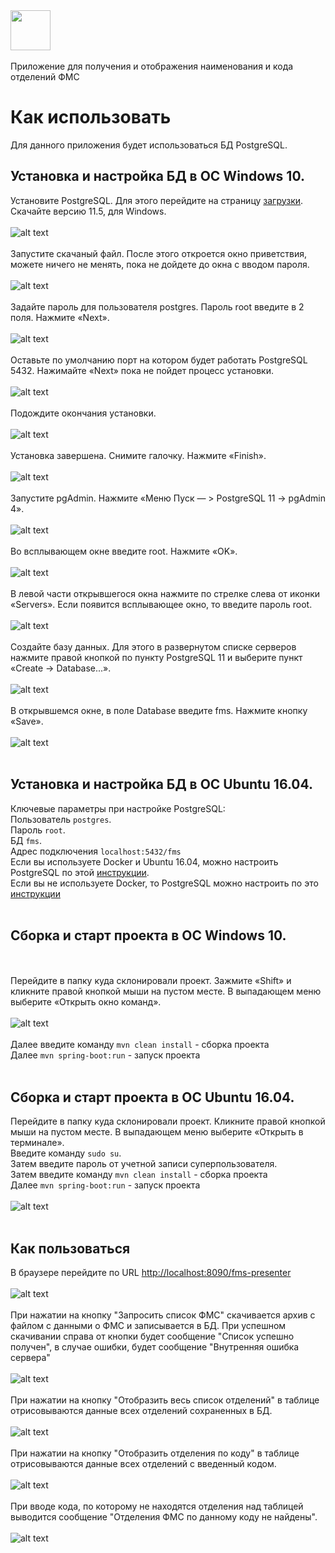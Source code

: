 <img src="https://www.orinfo.ru/sites/default/files/avatar_crop/100201-32204.jpg" height="64px"/>
<br><br/>
Приложение для получения и отображения наименования и кода отделений ФМС

# Как использовать
Для данного приложения будет использоваться БД PostgreSQL.
## Установка и настройка БД в ОС Windows 10.
Установите PostgreSQL. Для этого перейдите на страницу [загрузки](https://www.enterprisedb.com/downloads/postgres-postgresql-downloads). 
Скачайте версию 11.5, для Windows.
<br><br/>
![alt text](http://skrinshoter.ru/i/221019/iBFihQeT.png)
<br><br/>
Запустите скачаный файл. После этого откроется окно приветствия, можете ничего не менять, пока не дойдете до окна с 
вводом пароля.
<br><br/>
![alt text](http://skrinshoter.ru/i/221019/6iufKE8f.png)
<br><br/>
Задайте пароль для пользователя postgres. Пароль root введите в 2 поля. Нажмите «Next».
<br><br/>
![alt text](http://skrinshoter.ru/i/221019/DVca9s9T.png)
<br><br/>
Оставьте по умолчанию порт на котором будет работать PostgreSQL 5432. Нажимайте «Next» пока не пойдет процесс установки.
<br><br/>
![alt text](http://skrinshoter.ru/i/221019/WWPoiHQb.png)
<br><br/>
Подождите окончания установки.
<br><br/>
![alt text](http://skrinshoter.ru/i/221019/4bip9L3T.png)
<br><br/>
Установка завершена. Снимите галочку. Нажмите «Finish».
<br><br/>
![alt text](http://skrinshoter.ru/i/221019/CVAokXtE.png)
<br><br/>
Запустите pgAdmin. Нажмите «Меню Пуск — > PostgreSQL 11 -> pgAdmin 4».
<br><br/>
![alt text](http://skrinshoter.ru/i/221019/QZOLjHxG.png)
<br><br/>
Во всплывающем окне введите root. Нажмите «OK».
<br><br/>
![alt text](http://skrinshoter.ru/i/221019/amQnsBRV.png)
<br><br/>
В левой части открывшегося окна нажмите по стрелке слева от иконки «Servers». Если появится всплывающее окно, то введите 
пароль root.
<br><br/>
![alt text](http://skrinshoter.ru/i/221019/Ga3sCCzf.png)
<br><br/>
Создайте базу данных. Для этого в развернутом списке серверов нажмите правой кнопкой по пункту PostgreSQL 11 и выберите 
пункт «Create -> Database...».
<br><br/>
![alt text](http://skrinshoter.ru/i/221019/GHkDu31P.png)
<br><br/>
В открывшемся окне, в поле Database введите fms. Нажмите кнопку «Save».
<br><br/>
![alt text](http://skrinshoter.ru/i/221019/DfuOJX1f.png)
<br><br/>
## Установка и настройка БД в ОС Ubuntu 16.04.
Ключевые параметры при настройке PostgreSQL:<br/>
Пользователь `postgres`. <br>Пароль `root`. <br>БД `fms`. <br>Адрес подключения `localhost:5432/fms`<br/>
Если вы используете Docker и Ubuntu 16.04, можно настроить PostgreSQL по этой 
[инструкции](https://docs.docker.com/engine/examples/postgresql_service/).<br>
Если вы не используете Docker, то PostgreSQL можно настроить по это 
[инструкции](https://computingforgeeks.com/install-postgresql-11-on-ubuntu-18-04-ubuntu-16-04/)
<br><br/>
## Сборка и старт проекта в ОС Windows 10.
<br><br/>
Перейдите в папку куда склонировали проект. Зажмите «Shift» и кликните правой кнопкой мыши на пустом месте. В выпадающем 
меню выберите «Открыть окно команд». 
<br><br/>
![alt text](http://skrinshoter.ru/i/221019/kD9dMsy6.png)
<br><br/>
Далее введите команду  `mvn clean install` - сборка проекта
<br>
Далее `mvn spring-boot:run` - запуск проекта
<br><br/>
## Сборка и старт проекта в ОС Ubuntu 16.04.
Перейдите в папку куда склонировали проект. Кликните правой кнопкой мыши на пустом месте. В выпадающем 
меню выберите «Открыть в терминале». <br>Введите команду `sudo su`. <br>Затем введите пароль от учетной записи 
суперпользователя.
<br>Затем введите команду  `mvn clean install` - сборка проекта
<br>
Далее `mvn spring-boot:run` - запуск проекта
<br><br/>
![alt text](http://skrinshoter.ru/i/221019/fPzoSAD2.png)
<br><br/>
## Как пользоваться
В браузере перейдите по URL [http://localhost:8090/fms-presenter](http://localhost:8090/fms-presenter)
<br><br/>
![alt text](http://skrinshoter.ru/i/221019/t0vRXNIn.png)
<br><br/>
При нажатии на кнопку "Запросить список ФМС" скачивается архив с файлом с данными о ФМС и записывается в БД. При успешном
скачивании справа от кнопки будет сообщение "Список успешно получен", в случае ошибки, будет сообщение "Внутренняя ошибка 
сервера"
<br><br/>
![alt text](http://skrinshoter.ru/i/221019/vaJwLfUh.png)
<br><br/>
При нажатии на кнопку "Отобразить весь список отделений" в таблице отрисовываются данные всех отделений сохраненных в БД.
<br><br/>
![alt text](http://skrinshoter.ru/i/221019/kaHnbttc.png)
<br><br/>
При нажатии на кнопку "Отобразить отделения по коду" в таблице отрисовываются данные всех отделений с введенный кодом.
<br><br/>
![alt text](http://skrinshoter.ru/i/221019/qxULT8ik.png)
<br><br/>
При вводе кода, по которому не находятся отделения над таблицей выводится сообщение "Отделения ФМС по данному коду не 
найдены".
<br><br/>
![alt text](http://skrinshoter.ru/i/221019/we5dnXhR.png)



